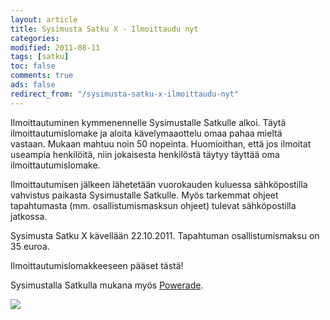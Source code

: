 ```yaml
--- 
layout: article 
title: Sysimusta Satku X - Ilmoittaudu nyt 
categories: 
modified: 2011-08-11 
tags: [satku]
toc: false 
comments: true 
ads: false 
redirect_from: "/sysimusta-satku-x-ilmoittaudu-nyt" 
--- 
```


Ilmoittautuminen kymmenennelle Sysimustalle Satkulle alkoi. Täytä
ilmoittautumislomake ja aloita kävelymaaottelu omaa pahaa mieltä
vastaan. Mukaan mahtuu noin 50 nopeinta. Huomioithan, että jos ilmoitat
useampia henkilöitä, niin jokaisesta henkilöstä täytyy täyttää oma
ilmoittautumislomake.

Ilmoittautumisen jälkeen lähetetään vuorokauden kuluessa sähköpostilla
vahvistus paikasta Sysimustalle Satkulle. Myös tarkemmat ohjeet
tapahtumasta (mm. osallistumismasksun ohjeet) tulevat sähköpostilla
jatkossa. 

Sysimusta Satku X kävellään 22.10.2011. Tapahtuman osallistumismaksu on
35 euroa. 

Ilmoittautumislomakkeeseen pääset tästä!

Sysimustalla Satkulla mukana
myös [Powerade](http://www.powerade.com/nordic/home.html).

![](http://kerkesix.fi/Media/Default/BlogPost/blog/Powerade.jpg)


